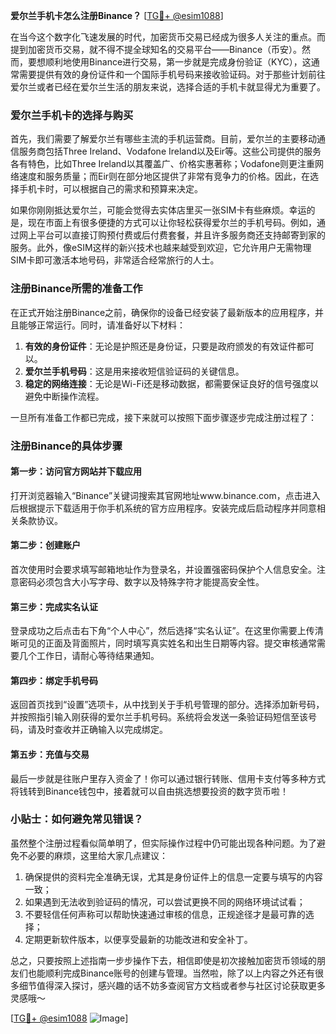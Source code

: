 **爱尔兰手机卡怎么注册Binance？** [[TG💪+ @esim1088](https://t.me/s/esim1088)]

在当今这个数字化飞速发展的时代，加密货币交易已经成为很多人关注的重点。而提到加密货币交易，就不得不提全球知名的交易平台——Binance（币安）。然而，要想顺利地使用Binance进行交易，第一步就是完成身份验证（KYC），这通常需要提供有效的身份证件和一个国际手机号码来接收验证码。对于那些计划前往爱尔兰或者已经在爱尔兰生活的朋友来说，选择合适的手机卡就显得尤为重要了。

### 爱尔兰手机卡的选择与购买

首先，我们需要了解爱尔兰有哪些主流的手机运营商。目前，爱尔兰的主要移动通信服务商包括Three Ireland、Vodafone Ireland以及Eir等。这些公司提供的服务各有特色，比如Three Ireland以其覆盖广、价格实惠著称；Vodafone则更注重网络速度和服务质量；而Eir则在部分地区提供了非常有竞争力的价格。因此，在选择手机卡时，可以根据自己的需求和预算来决定。

如果你刚刚抵达爱尔兰，可能会觉得去实体店里买一张SIM卡有些麻烦。幸运的是，现在市面上有很多便捷的方式可以让你轻松获得爱尔兰的手机号码。例如，通过网上平台可以直接订购预付费或后付费套餐，并且许多服务商还支持邮寄到家的服务。此外，像eSIM这样的新兴技术也越来越受到欢迎，它允许用户无需物理SIM卡即可激活本地号码，非常适合经常旅行的人士。

### 注册Binance所需的准备工作

在正式开始注册Binance之前，确保你的设备已经安装了最新版本的应用程序，并且能够正常运行。同时，请准备好以下材料：

1. **有效的身份证件**：无论是护照还是身份证，只要是政府颁发的有效证件都可以。
2. **爱尔兰手机号码**：这是用来接收短信验证码的关键信息。
3. **稳定的网络连接**：无论是Wi-Fi还是移动数据，都需要保证良好的信号强度以避免中断操作流程。

一旦所有准备工作都已完成，接下来就可以按照下面步骤逐步完成注册过程了：

### 注册Binance的具体步骤

#### 第一步：访问官方网站并下载应用
打开浏览器输入“Binance”关键词搜索其官网地址www.binance.com，点击进入后根据提示下载适用于你手机系统的官方应用程序。安装完成后启动程序并同意相关条款协议。

#### 第二步：创建账户
首次使用时会要求填写邮箱地址作为登录名，并设置强密码保护个人信息安全。注意密码必须包含大小写字母、数字以及特殊字符才能提高安全性。

#### 第三步：完成实名认证
登录成功之后点击右下角“个人中心”，然后选择“实名认证”。在这里你需要上传清晰可见的正面及背面照片，同时填写真实姓名和出生日期等内容。提交审核通常需要几个工作日，请耐心等待结果通知。

#### 第四步：绑定手机号码
返回首页找到“设置”选项卡，从中找到关于手机号管理的部分。选择添加新号码，并按照指引输入刚获得的爱尔兰手机号码。系统将会发送一条验证码短信至该号码，请及时查收并正确输入以完成绑定。

#### 第五步：充值与交易
最后一步就是往账户里存入资金了！你可以通过银行转账、信用卡支付等多种方式将钱转到Binance钱包中，接着就可以自由挑选想要投资的数字货币啦！

### 小贴士：如何避免常见错误？

虽然整个注册过程看似简单明了，但实际操作过程中仍可能出现各种问题。为了避免不必要的麻烦，这里给大家几点建议：

1. 确保提供的资料完全准确无误，尤其是身份证件上的信息一定要与填写的内容一致；
2. 如果遇到无法收到验证码的情况，可以尝试更换不同的网络环境试试看；
3. 不要轻信任何声称可以帮助快速通过审核的信息，正规途径才是最可靠的选择；
4. 定期更新软件版本，以便享受最新的功能改进和安全补丁。

总之，只要按照上述指南一步步操作下去，相信即使是初次接触加密货币领域的朋友们也能顺利完成Binance账号的创建与管理。当然啦，除了以上内容之外还有很多细节值得深入探讨，感兴趣的话不妨多查阅官方文档或者参与社区讨论获取更多灵感哦～

[[TG💪+ @esim1088](https://t.me/s/esim1088) ![Image](https://i.postimg.cc/4NQfJmqS/Snipaste-2025-05-13-00-14-12.png)]